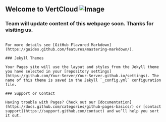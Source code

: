 ## Welcome to VertCloud ![Image](https://avatars.githubusercontent.com/u/78063526?s=400&u=e7ea7dd80c3e437f919e92ca1652e1f58c05c645&v=4)

### Team will update content of this webpage soon. Thanks for visiting us.


```

For more details see [GitHub Flavored Markdown](https://guides.github.com/features/mastering-markdown/).

### Jekyll Themes

Your Pages site will use the layout and styles from the Jekyll theme you have selected in your [repository settings](https://github.com/Your-Server/Your-Server.github.io/settings). The name of this theme is saved in the Jekyll `_config.yml` configuration file.

### Support or Contact

Having trouble with Pages? Check out our [documentation](https://docs.github.com/categories/github-pages-basics/) or [contact support](https://support.github.com/contact) and we’ll help you sort it out.
